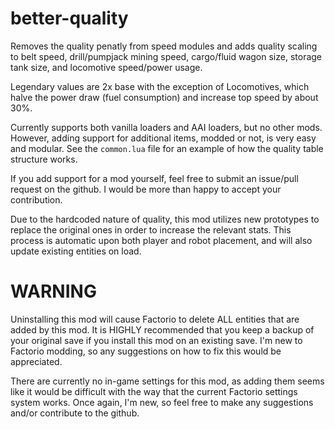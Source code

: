 # better-quality
Removes the quality penatly from speed modules and adds quality scaling to belt speed, drill/pumpjack mining speed, cargo/fluid wagon size, storage tank size, and locomotive speed/power usage.

Legendary values are 2x base with the exception of Locomotives, which halve the power draw (fuel consumption) and increase top speed by about 30%.

Currently supports both vanilla loaders and AAI loaders, but no other mods. However, adding support for additional items, modded or not, is very easy and modular. See the `common.lua` file for an example of how the quality table structure works.

If you add support for a mod yourself, feel free to submit an issue/pull request on the github. I would be more than happy to accept your contribution.

Due to the hardcoded nature of quality, this mod utilizes new prototypes to replace the original ones in order to increase the relevant stats. This process is automatic upon both player and robot placement, and will also update existing entities on load.

# WARNING

Uninstalling this mod will cause Factorio to delete ALL entities that are added by this mod. It is HIGHLY recommended that you keep a backup of your original save if you install this mod on an existing save. I'm new to Factorio modding, so any suggestions on how to fix this would be appreciated.

There are currently no in-game settings for this mod, as adding them seems like it would be difficult with the way that the current Factorio settings system works. Once again, I'm new, so feel free to make any suggestions and/or contribute to the github.
